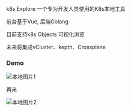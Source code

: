 k8s Explore 一个专为开发人员使用的K8s本地工具

前台基于Vue, 后端Golang

目前支持k8s Objects 可视化浏览

未来将集成vCluster、kepth、Crossplane

### Demo

![本地图片1](/blog/k8s1.gif)

再来

![本地图片2](/blog/k8s2.gif)
